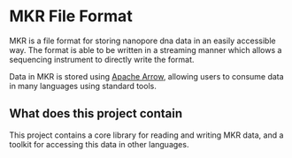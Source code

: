 MKR File Format
===============

MKR is a file format for storing nanopore dna data in an easily accessible way.
The format is able to be written in a streaming manner which allows a sequencing
instrument to directly write the format.

Data in MKR is stored using [Apache Arrow](https://github.com/apache/arrow), allowing
users to consume data in many languages using standard tools.

What does this project contain
------------------------------

This project contains a core library for reading and writing MKR data, and a toolkit for
accessing this data in other languages.